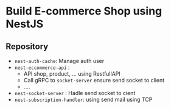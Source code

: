 # Build E-commerce Shop using NestJS

## Repository

- `nest-auth-cache`: Manage auth user
- `nest-eccommerce-api` :
  - API shop, product, ... using RestfullAPI
  - Call gRPC to `socket-server` ensure send socket to client
  - ....
- `nest-socket-server` : Hadle send socket to cient
- `nest-subscription-handler`: using send mail using TCP
